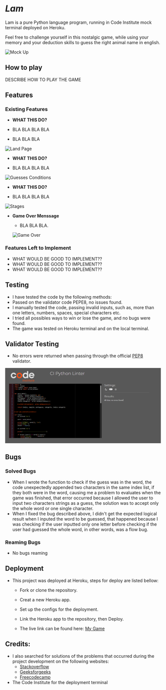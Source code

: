 # _Lam_

Lam is a pure Python language program, running in Code Institute mock terminal deployed on Heroku.

Feel free to challenge yourself in this nostalgic game, while using your memory and your deduction skills to guess the right animal name in english.

  ![Mock Up](/assets/images/Mockup.png)

## How to play

DESCRIBE HOW TO PLAY THE GAME

## Features

### Existing Features

- __WHAT THIS DO?__

 - BLA BLA BLA BLA
 - BLA BLA BLA

  ![Land Page](/assets/images/Start-Page.png)

- __WHAT THIS DO?__

 - BLA BLA BLA BLA


  ![Guesses Conditions](/assets/images/)

- __WHAT THIS DO?__

 - BLA BLA BLA BLA

  ![ Stages](/assets/images/)

- __Game Over Menssage__
 
  - BLA BLA BLA.

  ![Game Over](/assets/images/Game-Over.png)

### Features Left to Implement

  - WHAT WOULD BE GOOD TO IMPLEMENT??
  - WHAT WOULD BE GOOD TO IMPLEMENT??
  - WHAT WOULD BE GOOD TO IMPLEMENT??

## Testing

  - I have tested the code by the following methods:
  - Passed on the validator code PEPE8, no issues found.
  - I manually tested the code, passing invalid inputs, such as, more than one letters, numbers, spaces, special characters etc.
  - I tried all possibles ways to win or lose the game, and no bugs were found.
  - The game was tested on Heroku terminal and on the local terminal.

## Validator Testing

  - No errors were returned when passing through the official [PEP8](https://pep8ci.herokuapp.com/) validator.

  ![PEP8 Validator](/assets/images/PEP8.png)

## Bugs

### Solved Bugs

  - When I wrote the function to check if the guess was in the word, the code unexpectedly appended two characters in the same index list, if they both were in the word, causing me a problem to evaluates when the game was finished, that error occurred because I allowed the user to input two characters strings as a guess, the solution was to accept only the whole word or one single character.
  - When I fixed the bug described above, I didn't get the expected logical result when I inputed the word to be guessed, that happened because I was checking if the user inputted only one letter before checking if the user had guessed the whole word, in other words, was a flow bug.

### Reaming Bugs
  
  - No bugs reaming

## Deployment

  - This project was deployed at Heroku, steps for deploy are listed bellow:
    - Fork or clone the repository.
    - Creat a new Heroku app.
    - Set up the configs for the deployment.
    - Link the Heroku app to the repository, then Deploy.

    - The live link can be found here: [My Game](https://)

## Credits:

  - I also searched for solutions of the problems that occurred during the project development on the following websites:
    - [Stackoverflow](https://stackoverflow.com/)
    - [Geeksforgeeks](https://www.geeksforgeeks.org/)
    - [Freecodecamp](https://www.freecodecamp.org/news)
  - The Code Institute for the deployment terminal